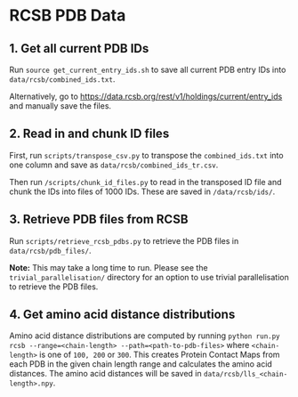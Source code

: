 # RCSB PDB Data

## 1. Get all current PDB IDs 

Run `source get_current_entry_ids.sh` to save all current PDB entry IDs into `data/rcsb/combined_ids.txt`.

Alternatively, go to https://data.rcsb.org/rest/v1/holdings/current/entry_ids and manually save the files. 

## 2. Read in and chunk ID files

First, run `scripts/transpose_csv.py` to transpose the `combined_ids.txt` into one column and save as `data/rcsb/combined_ids_tr.csv`.

Then run `/scripts/chunk_id_files.py` to read in the transposed ID file and chunk the IDs into files of 1000 IDs. 
These are saved in `/data/rcsb/ids/`. 

## 3. Retrieve PDB files from RCSB

Run `scripts/retrieve_rcsb_pdbs.py` to retrieve the PDB files in `data/rcsb/pdb_files/`. 

**Note:** This may take a long time to run. Please see the `trivial_parallelisation/` directory for an option to use 
trivial parallelisation to retrieve the PDB files. 

## 4. Get amino acid distance distributions

Amino acid distance distributions are computed by running `python run.py rcsb --range=<chain-length> --path=<path-to-pdb-files>`
where `<chain-length>` is one of `100, 200` or `300`. This creates Protein Contact Maps from each PDB in the given chain length
range and calculates the amino acid distances. The amino acid distances will be saved in `data/rcsb/lls_<chain-length>.npy`.

